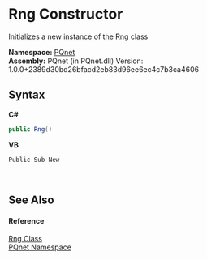 # Rng Constructor 
 

Initializes a new instance of the <a href="ddffefe6-05b3-3cfd-5002-c9b1df78c47f.md">Rng</a> class

**Namespace:**&nbsp;<a href="fc4f881f-e121-9cf0-ed49-65bf6b5a005d.md">PQnet</a><br />**Assembly:**&nbsp;PQnet (in PQnet.dll) Version: 1.0.0+2389d30bd26bfacd2eb83d96ee6ec4c7b3ca4606

## Syntax

**C#**<br />
``` C#
public Rng()
```

**VB**<br />
``` VB
Public Sub New
```

<br />

## See Also


#### Reference
<a href="ddffefe6-05b3-3cfd-5002-c9b1df78c47f.md">Rng Class</a><br /><a href="fc4f881f-e121-9cf0-ed49-65bf6b5a005d.md">PQnet Namespace</a><br />